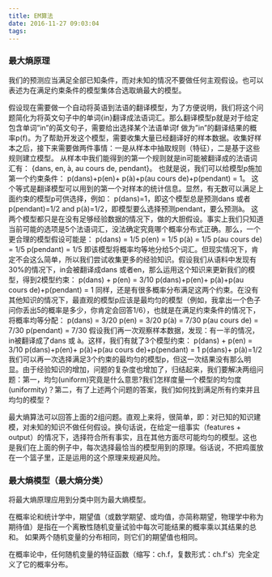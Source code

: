 ```yaml
---
title: EM算法
date: 2016-11-27 09:03:04
tags:
---
```



###  最大熵原理
我们的预测应当满足全部已知条件，而对未知的情况不要做任何主观假设。也可以表述为在满足约束条件的模型集体合选取熵最大的模型。


假设现在需要做一个自动将英语到法语的翻译模型，为了方便说明，我们将这个问题简化为将英文句子中的单词{in}翻译成法语词汇。那么翻译模型p就是对于给定包含单词”in”的英文句子，需要给出选择某个法语单词f 做为”in”的翻译结果的概率p(f)。为了帮助开发这个模型，需要收集大量已经翻译好的样本数据。收集好样本之后，接下来需要做两件事情：一是从样本中抽取规则（特征），二是基于这些规则建立模型。
从样本中我们能得到的第一个规则就是in可能被翻译成的法语词汇有：
{dans, en, à, au cours de, pendant}。
也就是说，我们可以给模型p施加第一个约束条件：
p(dans)+p(en)+ p(à)+p(au cours de)+p(pendant) = 1。
这个等式是翻译模型可以用到的第一个对样本的统计信息。显然，有无数可以满足上面约束的模型p可供选择，例如：
p(dans)=1，即这个模型总是预测dans
或者
p(pendant)=1/2 and p(à)=1/2，即模型要么选择预测pendant，要么预测à。
这两个模型都只是在没有足够经验数据的情况下，做的大胆假设。事实上我们只知道当前可能的选项是5个法语词汇，没法确定究竟哪个概率分布式正确。那么，一个更合理的模型假设可能是：
p(dans) = 1/5
p(en) = 1/5
p(à) = 1/5
p(au cours de) = 1/5
p(pendant) = 1/5
即该模型将概率均等地分给5个词汇。但现实情况下，肯定不会这么简单，所以我们尝试收集更多的经验知识。假设我们从语料中发现有30%的情况下，in会被翻译成dans 或者en，那么运用这个知识来更新我们的模型，得到2模型约束：
p(dans) + p(en) = 3/10
p(dans)+p(en)+ p(à)+p(au cours de)+p(pendant) = 1
同样，还是有很多概率分布满足这两个约束。在没有其他知识的情况下，最直观的模型p应该是最均匀的模型（例如，我拿出一个色子问你丢出5的概率是多少，你肯定会回答1/6），也就是在满足约束条件的情况下，将概率均等分配：
p(dans) = 3/20
p(en) = 3/20
p(à) = 7/30
p(au cours de) = 7/30
p(pendant) = 7/30
假设我们再一次观察样本数据，发现：有一半的情况，in被翻译成了dans 或 à。这样，我们有就了3个模型约束：
p(dans) + p(en) = 3/10
p(dans)+p(en)+ p(à)+p(au cours de)+p(pendant) = 1
p(dans)+ p(à)=1/2
我们可以再一次选择满足3个约束的最均匀的模型p，但这一次结果没有那么明显。由于经验知识的增加，问题的复杂度也增加了，归结起来，我们要解决两组问题：第一，均匀(uniform)究竟是什么意思?我们怎样度量一个模型的均匀度(uniformity)？第二，有了上述两个问题的答案，我们如何找到满足所有约束并且均匀的模型？

最大熵算法可以回答上面的2组问题。直观上来将，很简单，即：对已知的知识建模，对未知的知识不做任何假设。换句话说，在给定一组事实（features + output）的情况下，选择符合所有事实，且在其他方面尽可能均匀的模型。这也是我们在上面的例子中，每次选择最恰当的模型用到的原理。俗话说，不把鸡蛋放在一个篮子里，正是运用的这个原理来规避风险。



###  最大熵模型（最大熵分类）
将最大熵原理应用到分类中则为最大熵模型。


在概率论和统计学中，期望值（或数学期望、或均值，亦简称期望，物理学中称为期待值）是指在一个离散性随机变量试验中每次可能结果的概率乘以其结果的总和。
如果两个随机变量的分布相同，则它们的期望值也相同。

在概率论中，任何随机变量的特征函数（缩写：ch.f，复数形式：ch.f's）完全定义了它的概率分布。